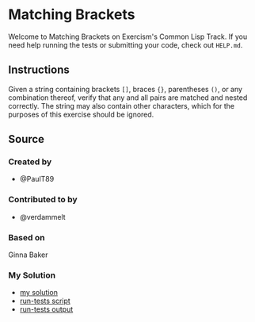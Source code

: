 # Matching Brackets

Welcome to Matching Brackets on Exercism's Common Lisp Track.
If you need help running the tests or submitting your code, check out `HELP.md`.

## Instructions

Given a string containing brackets `[]`, braces `{}`, parentheses `()`, or any combination thereof, verify that any and all pairs are matched and nested correctly.
The string may also contain other characters, which for the purposes of this exercise should be ignored.

## Source

### Created by

- @PaulT89

### Contributed to by

- @verdammelt

### Based on

Ginna Baker
### My Solution

- [my solution](./matching-brackets.lisp)
- [run-tests script](./run-tests.lisp)
- [run-tests output](./run-tests-lisp.txt)
